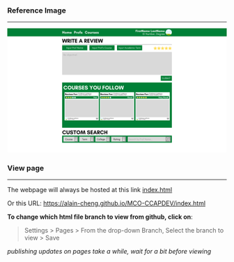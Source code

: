 ### Reference Image
---
![image](public/refimg.png)

### View page
---
The webpage will always be hosted at this link
[index.html](https://alain-cheng.github.io/MCO-CCAPDEV/index.html)

Or this URL: https://alain-cheng.github.io/MCO-CCAPDEV/index.html

**To change which html file branch to view from github, click on**:
> Settings > Pages > From the drop-down Branch, Select the branch to view > Save
> 
*publishing updates on pages take a while, wait for a bit before viewing*
